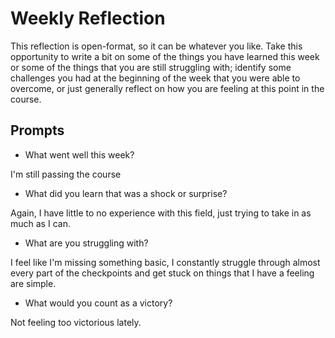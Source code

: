 # Weekly Reflection
This reflection is open-format, so it can be whatever you like. Take this opportunity to write a bit on some of the things you have learned this week or some of the things that you are still struggling with; identify some challenges you had at the beginning of the week that you were able to overcome, or just generally reflect on how you are feeling at this point in the course.


## Prompts
- What went well this week?

I'm still passing the course

- What did you learn that was a shock or surprise?

Again, I have little to no experience with this field, just trying to take in as much as I can.

- What are you struggling with?

I feel like I'm missing something basic, I constantly struggle through almost every part of the checkpoints and get stuck on things that I have a feeling are simple.

- What would you count as a victory?

Not feeling too victorious lately.
